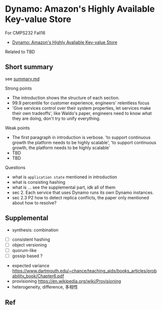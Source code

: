 # Dynamo: Amazon's Highly Available Key-value Store

For CMPS232 Fall16

- [Dynamo: Amazon's Highly Avaliable Key-value Store](http://www.allthingsdistributed.com/files/amazon-dynamo-sosp2007.pdf)

Related to TBD

## Short summary

see [summary.md](summary.md)

Strong points

- The introduction shows the structure of each section.
- 99.9 percentile for customer experience, engineers' relentless focus
- 'Give services control over their system properties, let services make their own tradeoffs', like Waldo's paper, engineers need to know what they are doing, don't try to unify everything.

Weak points

- The first paragraph in introduction is verbose. 'to support continuous growth the platform needs to be highly scalable', 'to support continuous growth, the platform needs to be highly scalable'
- TBD
- TBD

Questions

- what is `application state` mentioned in introduction
- what is consisting hashing
- what is ... see the supplemental part, idk all of them
- sec 2. Each service that uses Dynamo runs its own Dynamo instances.
- sec 2.3 P2 how to detect replica conflicts, the paper only mentioned about how to resolve?


## Supplemental

- synthesis: combination
- [ ] consistent hashing
- [ ] object versioning
- [ ] quorum-like
- [ ] gossip based ?
- expected variance https://www.dartmouth.edu/~chance/teaching_aids/books_articles/probability_book/Chapter6.pdf
- provisioning https://en.wikipedia.org/wiki/Provisioning
- heterogeneity, difference, 多相性
## Ref
